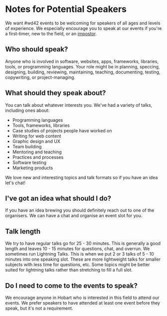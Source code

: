 # Notes for Potential Speakers

We want #wd42 events to be welcoming for speakers of all ages and levels of experience. We especially encourage you to speak at our events if you're a first-timer, new to the field, or an [impostor](https://en.wikipedia.org/wiki/Impostor_syndrome).

## Who should speak?
Anyone who is involved in software, websites, apps, frameworks, libraries, tools, or programming languages. Your role might be in planning, speccing, designing, building, reviewing, maintaining, teaching, documenting, testing, copywriting, or project-managing.

## What should they speak about?
You can talk about whatever interests you. We've had a variety of talks, including ones about:
- Programming languages
- Tools, frameworks, libraries
- Case studies of projects people have worked on
- Writing for web content
- Graphic design and UX
- Team building
- Mentoring and teaching
- Practices and processes
- Software testing
- Marketing products

We love new and interesting topics and talk formats so if you have an idea let's chat!

## I've got an idea what should I do?
If you have an idea brewing you should definitely reach out to one of the organisers. We can have a chat and organise an event slot for you.  

## Talk length
We try to have regular talks go for 25 - 30 minutes. This is generally a good length and leaves 10 - 15 minutes for questions, chat, and overrun.
We sometimes run Lightning Talks. This is when we put 2 or 3 talks of 5 - 10 minutes into one speaking slot. These are more lightweight talks for smaller subjects with less time for questions, etc. Some topics might be better suited for lightning talks rather than stretching to fill a full slot.

## Do I need to come to the events to speak?
We encourage anyone in Hobart who is interested in this field to attend our events. We prefer speakers to have attended at least one event before they speak, but it's not a requirement.
